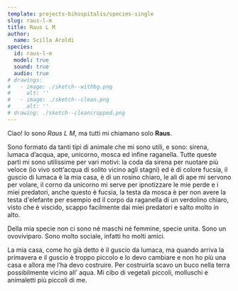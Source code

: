 ```yaml
---
template: projects-bihospitalis/species-single
slug: raus-l-m
title: Raus L M
author: 
  name: Scilla Aroldi
species:
  id: raus-l-m
  model: true
  sound: true
  audio: true
# drawings:
#   - image: ./sketch--withbg.png
#     alt: ''
#   - image: ./sketch--clean.png
#     alt: ''
# drawing: ./sketch--cleancropped.png
---
```


Ciao! Io sono *Raus L M*, ma tutti mi chiamano solo **Raus**.

Sono formato da tanti tipi di animale che mi sono utili, e sono: sirena, lumaca d’acqua, ape, unicorno, mosca ed infine raganella.
Tutte queste parti mi sono utilissime per vari motivi: la coda da sirena per nuotare più veloce (io vivo sott’acqua di solito vicino agli stagni) ed è di colore fucsia, il guscio di lumaca è la mia casa, è di un rosino chiaro, le ali di ape mi servono per volare, il corno da unicorno mi serve per ipnotizzare le mie perde e i miei predatori, anche questo è fucsia, la testa da mosca è per non avere la testa d'elefante per esempio ed il corpo da raganella di un verdolino chiaro, visto che è viscido, scappo facilmente dai miei predatori e salto molto in alto.

Della mia specie non ci sono né maschi né femmine, specie unita. Sono un ovoviviparo. Sono molto sociale, infatti ho molti amici.

La mia casa, come ho già detto è il guscio da lumaca, ma quando arriva la primavera e il guscio è troppo piccolo e lo devo cambiare e non ho più una casa e allora me l’ha devo costruire. Per costruirla scavo un buco nella terra possibilmente vicino all’ aqua. Mi cibo di vegetali piccoli, molluschi e animaletti più piccoli di me.
